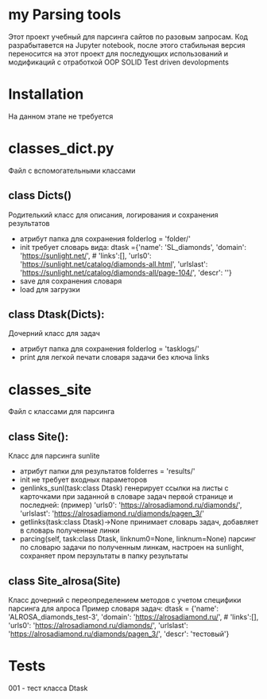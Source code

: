 # my Parsing tools
Этот проект учебный для парсинга сайтов по разовым запросам.
Код разрабытавется на Jupyter notebook, после этого стабильная версия 
переносится на этот проект для последующих использований и модификаций с отработкой OOP SOLID Test driven devolopments
# Installation
На данном этапе не требуется

# classes_dict.py
Файл с вспомогательными классами

## class Dicts()
Родителький класс для описания, логирования и сохранения результатов 
  - атрибут папка для сохранения folderlog = 'folder/' 
  - init требует словарь вида:
  dtask ={'name': 'SL_diamonds',
         'domain': 'https://sunlight.net/',
         # 'links':[],
         'urls0': 'https://sunlight.net/catalog/diamonds-all.html',
         'urlslast': 'https://sunlight.net/catalog/diamonds-all/page-104/',
         'descr': ''}
  - save для сохранения словаря
  - load для загрузки
  
## class Dtask(Dicts):
Дочерний класс для задач
- атрибут папка для сохранения folderlog =  'tasklogs/'
- print для легкой печати словаря задачи без ключа links
   
# classes_site
Файл с классами для парсинга

## class Site():
Класс для парсинга sunlite
- атрибут папки для результатов folderres = 'results/'
- init не требует входных параметоров
- genlinks_sunl(task:class Dtask) генерирует ссылки на листы с карточками при заданной в 
словаре задач первой странице и последней: (пример)
    'urls0': 'https://alrosadiamond.ru/diamonds/',
    'urlslast': 'https://alrosadiamond.ru/diamonds/pagen_3/'
- getlinks(task:class Dtask)->None принимает словарь задач, добавляет в словарь 
полученные линки
- parcing(self, task:class Dtask, linknum0=None, linknum=None) парсинг по словарю
задачи по полученным линкам, настроен на sunlight, сохраняет пром перзультаты в папку результаты

## class Site_alrosa(Site)
Класс дочерний с переопределением методов с учетом специфики парсинга для алроса
Пример словаря задач:
dtask = {'name': 'ALROSA_diamonds_test-3',
         'domain': 'https://alrosadiamond.ru/',
         # 'links':[],
         'urls0': 'https://alrosadiamond.ru/diamonds/',
         'urlslast': 'https://alrosadiamond.ru/diamonds/pagen_3/',
         'descr': 'тестовый'}
# Tests
001 - тест класса Dtask 